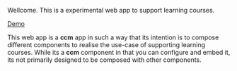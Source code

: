 Wellcome. This is a experimental web app to support
learning courses.

[Demo](https://moritzkemp.github.io/ccm-course_app/)

This web app is a **ccm** app in such a way that its
intention is to compose different components to realise 
the use-case of supporting learning courses.
While its a **ccm** component in that you can configure
and embed it, its not primarily designed to be composed
with other components.


